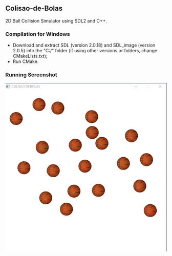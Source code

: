 ## Colisao-de-Bolas
2D Ball Collision Simulator using SDL2 and C++.


### Compilation for Windows

* Download and extract SDL (version 2.0.18) and SDL_image (version 2.0.5) into the "C:/" folder (if using other versions or folders, change CMakeLists.txt);
* Run CMake.

### Running Screenshot

![running](running.png)